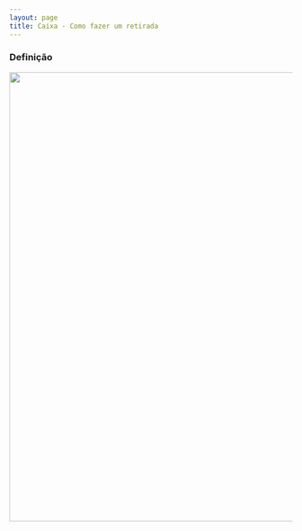 ```yaml
---
layout: page
title: Caixa - Como fazer um retirada
---
```


### Definição

<p align="center">
  <img alt="" src="" width="800">
</p>

